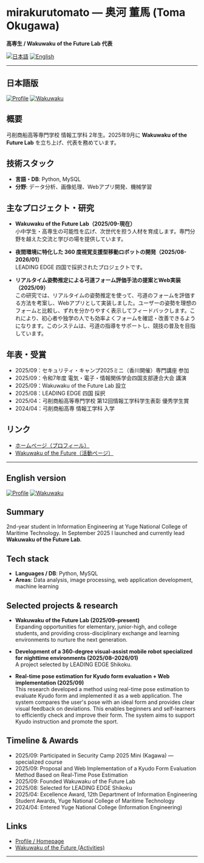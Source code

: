 # mirakurutomato — 奥河 董馬 (Toma Okugawa)

**高専生 / Wakuwaku of the Future Lab 代表**

<!-- Language selector badges (link to page anchors) -->
[![日本語](https://img.shields.io/badge/日本語-JP-555?style=flat-square)](#jp)
[![English](https://img.shields.io/badge/English-EN-555?style=flat-square)](#en)

---

<h2 id="jp">日本語版</h2>

<!-- Simple link-style badges -->
[![Profile](https://img.shields.io/badge/Profile-プロフィール-0A0?style=flat-square&logo=aboutdotme)](https://mirakurutomato.github.io/Toma_Okugawa/html/home.html)
[![Wakuwaku](https://img.shields.io/badge/Wakuwaku-活動-6F42C1?style=flat-square&logo=education)](https://mirakurutomato.github.io/WakuwakuFuture/)

## 概要

弓削商船高等専門学校 情報工学科 2年生。2025年9月に **Wakuwaku of the Future Lab** を立ち上げ、代表を務めています。

## 技術スタック

- **言語・DB**: Python, MySQL  
- **分野**: データ分析、画像処理、Webアプリ開発、機械学習

## 主なプロジェクト・研究

- **Wakuwaku of the Future Lab（2025/09-現在）**  
  小中学生・高専生の可能性を広げ、次世代を担う人材を育成します。専門分野を越えた交流と学びの場を提供しています。

- **夜間環境に特化した 360 度視覚支援型移動ロボットの開発（2025/08-2026/01）**  
  LEADING EDGE 四国で採択されたプロジェクトです。

- **リアルタイム姿勢推定による弓道フォーム評価手法の提案とWeb実装（2025/09）**  
  この研究では、リアルタイムの姿勢推定を使って、弓道のフォームを評価する方法を考案し、Webアプリとして実装しました。ユーザーの姿勢を理想のフォームと比較し、ずれを分かりやすく表示してフィードバックします。これにより、初心者や独学の人でも効率よくフォームを確認・改善できるようになります。このシステムは、弓道の指導をサポートし、競技の普及を目指しています。

## 年表・受賞

- 2025/09：セキュリティ・キャンプ2025ミニ（香川開催）専門講座 参加  
- 2025/09：令和7年度 電気・電子・情報関係学会四国支部連合大会 講演  
- 2025/09：Wakuwaku of the Future Lab 設立  
- 2025/08：LEADING EDGE 四国 採択  
- 2025/04：弓削商船高等専門学校 第12回情報工学科学生表彰 優秀学生賞
- 2024/04：弓削商船高専 情報工学科 入学

## リンク

- [ホームページ（プロフィール）](https://mirakurutomato.github.io/Toma_Okugawa/html/home.html)  
- [Wakuwaku of the Future（活動ページ）](https://mirakurutomato.github.io/WakuwakuFuture/)

---

<h2 id="en">English version</h2>

[![Profile](https://img.shields.io/badge/Profile-About-0A0?style=flat-square&logo=aboutdotme)](https://mirakurutomato.github.io/Toma_Okugawa/html/home.html)
[![Wakuwaku](https://img.shields.io/badge/Wakuwaku-Future-6F42C1?style=flat-square&logo=education)](https://mirakurutomato.github.io/WakuwakuFuture/)

## Summary

2nd-year student in Information Engineering at Yuge National College of Maritime Technology. In September 2025 I launched and currently lead **Wakuwaku of the Future Lab**.

## Tech stack

- **Languages / DB**: Python, MySQL  
- **Areas**: Data analysis, image processing, web application development, machine learning

## Selected projects & research

- **Wakuwaku of the Future Lab (2025/09–present)**  
  Expanding opportunities for elementary, junior-high, and college students, and providing cross-disciplinary exchange and learning environments to nurture the next generation.

- **Development of a 360-degree visual-assist mobile robot specialized for nighttime environments (2025/08–2026/01)**  
  A project selected by LEADING EDGE Shikoku.

- **Real-time pose estimation for Kyudo form evaluation + Web implementation (2025/09)**  
  This research developed a method using real-time pose estimation to evaluate Kyudo form and implemented it as a web application. The system compares the user's pose with an ideal form and provides clear visual feedback on deviations. This enables beginners and self-learners to efficiently check and improve their form. The system aims to support Kyudo instruction and promote the sport.

## Timeline & Awards

- 2025/09: Participated in Security Camp 2025 Mini (Kagawa) — specialized course  
- 2025/09: Proposal and Web Implementation of a Kyudo Form Evaluation Method Based on Real-Time Pose Estimation
- 2025/09: Founded Wakuwaku of the Future Lab  
- 2025/08: Selected for LEADING EDGE Shikoku  
- 2025/04: Excellence Award, 12th Department of Information Engineering Student Awards, Yuge National College of Maritime Technology
- 2024/04: Entered Yuge National College (Information Engineering)

## Links

- [Profile / Homepage](https://mirakurutomato.github.io/Toma_Okugawa/html/home.html)  
- [Wakuwaku of the Future (Activities)](https://mirakurutomato.github.io/WakuwakuFuture/)

---
